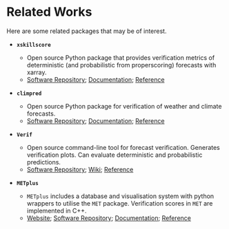 # Related Works

Here are some related packages that may be of interest.

- **`xskillscore`**
	- Open source Python package that provides verification metrics of deterministic (and probabilistic from properscoring) forecasts with xarray.
	- [Software Repository](https://github.com/xarray-contrib/xskillscore); [Documentation](https://xskillscore.readthedocs.io/en/latest/); [Reference](https://doi.org/10.5281/zenodo.5173153)

- **`climpred`**
	- Open source Python package for verification of weather and climate forecasts.
	- [Software Repository](https://github.com/pangeo-data/climpred); [Documentation](https://climpred.readthedocs.io/en/stable/); [Reference](https://doi.org/10.21105/joss.02781)

- **`Verif`**  
	- Open source command-line tool for forecast verification. Generates verification plots. Can evaluate deterministic and probabilistic predictions.
	- [Software Repository](https://github.com/WFRT/verif); [Wiki](https://github.com/WFRT/verif/wiki); [Reference](https://doi.org/10.1175/bams-d-22-0253.1)

- **`METplus`**
	- `METplus` includes a database and visualisation system with python wrappers to utilise the `MET` package. Verification scores in `MET` are implemented in C++. 
	- 	[Website](https://dtcenter.org/community-code/metplus); [Software Repository](https://github.com/dtcenter/METplus); [Documentation](https://metplus.readthedocs.io/en/latest/); [Reference](https://doi.org/10.1175/bams-d-19-0093.1) 



 